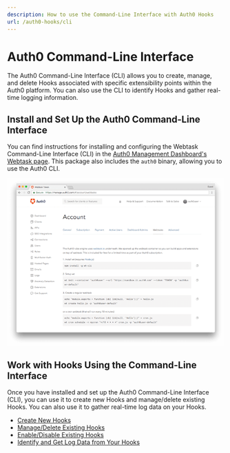 ```yaml
---
description: How to use the Command-Line Interface with Auth0 Hooks
url: /auth0-hooks/cli
---
```


# Auth0 Command-Line Interface

The Auth0 Command-Line Interface (CLI) allows you to create, manage, and delete Hooks associated with specific extensibility points within the Auth0 platform. You can also use the CLI to identify Hooks and gather real-time logging information.

## Install and Set Up the Auth0 Command-Line Interface

You can find instructions for installing and configuring the Webtask Command-Line Interface (CLI) in the [Auth0 Management Dashboard's Webtask page](${manage_url}/#/account/webtasks). This package also includes the `auth0` binary, allowing you to use the Auth0 CLI.

![Install Webtasks Instructions](/media/articles/auth0-hooks/mgmt-dashboard-webtasks.png)

## Work with Hooks Using the Command-Line Interface

Once you have installed and set up the Auth0 Command-Line Interface (CLI), you can use it to create new Hooks and manage/delete existing Hooks. You can also use it to gather real-time log data on your Hooks.

* [Create New Hooks](/auth0-hooks/cli/working-with-hooks#create-a-new-hook)
* [Manage/Delete Existing Hooks](/auth0-hooks/cli/working-with-hooks#manage-existing-hooks)
* [Enable/Disable Existing Hooks](/auth0-hooks/cli/working-with-hooks#enable-and-disable-your-hooks)
* [Identify and Get Log Data from Your Hooks](/auth0-hooks/cli/working-with-hooks#gather-information-about-your-hooks)

